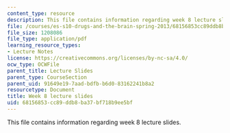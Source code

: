 ```yaml
---
content_type: resource
description: This file contains information regarding week 8 lecture slides.
file: /courses/es-s10-drugs-and-the-brain-spring-2013/68156853cc89ddb8ba37bf718b9ee5bf_MITES_S10S13_Week8.pdf
file_size: 1208086
file_type: application/pdf
learning_resource_types:
- Lecture Notes
license: https://creativecommons.org/licenses/by-nc-sa/4.0/
ocw_type: OCWFile
parent_title: Lecture Slides
parent_type: CourseSection
parent_uid: 91649e19-7aad-bdfb-b6d0-83162241b8a2
resourcetype: Document
title: Week 8 lecture slides
uid: 68156853-cc89-ddb8-ba37-bf718b9ee5bf
---
```

This file contains information regarding week 8 lecture slides.